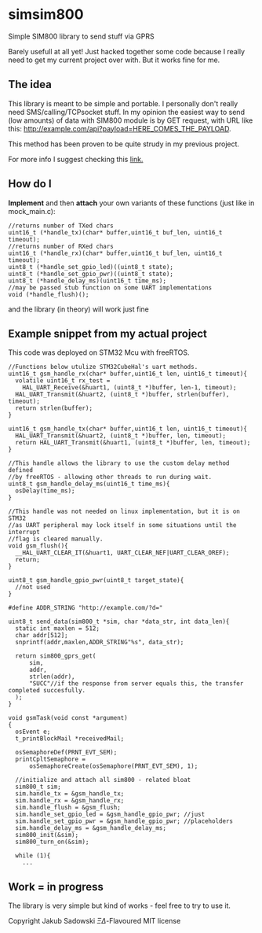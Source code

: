# simsim800
Simple SIM800 library to send stuff via GPRS

Barely usefull at all yet! Just hacked together some code because I really need to get 
my current project over with. But it works fine for me.

## The idea
This library is meant to be simple and portable. I personally don't really need 
SMS/calling/TCPsocket stuff. In my opinion the easiest way to send (low amounts)
of data with SIM800 module is by GET request, with URL like this:
http://example.com/api?payload=HERE_COMES_THE_PAYLOAD.

This method has been proven to be quite strudy in my previous project.

For more info I suggest checking this [link.](https://m2msupport.net/m2msupport/athttppara-set-paramaters-for-http-connection/)

## How do I
**Implement** and then **attach** your own variants of these functions (just like in mock_main.c):

```
//returns number of TXed chars
uint16_t (*handle_tx)(char* buffer,uint16_t buf_len, uint16_t timeout);
//returns number of RXed chars
uint16_t (*handle_rx)(char* buffer,uint16_t buf_len, uint16_t timeout);
uint8_t (*handle_set_gpio_led)((uint8_t state);
uint8_t (*handle_set_gpio_pwr)((uint8_t state);
uint8_t (*handle_delay_ms)(uint16_t time_ms);
//may be passed stub function on some UART implementations
void (*handle_flush)(); 
```
and the library (in theory) will work just fine

## Example snippet from my actual project
This code was deployed on STM32 Mcu with freeRTOS.

```
//Functions below utulize STM32CubeHal's uart methods.
uint16_t gsm_handle_rx(char* buffer,uint16_t len, uint16_t timeout){
  volatile uint16_t rx_test = 
    HAL_UART_Receive(&huart1, (uint8_t *)buffer, len-1, timeout);
  HAL_UART_Transmit(&huart2, (uint8_t *)buffer, strlen(buffer), timeout);
  return strlen(buffer);
}

uint16_t gsm_handle_tx(char* buffer,uint16_t len, uint16_t timeout){
  HAL_UART_Transmit(&huart2, (uint8_t *)buffer, len, timeout);
  return HAL_UART_Transmit(&huart1, (uint8_t *)buffer, len, timeout);
}

//This handle allows the library to use the custom delay method defined
//by freeRTOS - allowing other threads to run during wait.
uint8_t gsm_handle_delay_ms(uint16_t time_ms){
  osDelay(time_ms);
}

//This handle was not needed on linux implementation, but it is on STM32
//as UART peripheral may lock itself in some situations until the interrupt
//flag is cleared manually.
void gsm_flush(){
  __HAL_UART_CLEAR_IT(&huart1, UART_CLEAR_NEF|UART_CLEAR_OREF);
  return;
}

uint8_t gsm_handle_gpio_pwr(uint8_t target_state){
  //not used
}

#define ADDR_STRING "http://example.com/?d="

uint8_t send_data(sim800_t *sim, char *data_str, int data_len){
  static int maxlen = 512;
  char addr[512];
  snprintf(addr,maxlen,ADDR_STRING"%s", data_str);

  return sim800_gprs_get(
      sim,
      addr,
      strlen(addr),
      "SUCC"//if the response from server equals this, the transfer completed succesfully.
  );
}

void gsmTask(void const *argument)
{
  osEvent e;
  t_printBlockMail *receivedMail;

  osSemaphoreDef(PRNT_EVT_SEM);
  printCpltSemaphore =
      osSemaphoreCreate(osSemaphore(PRNT_EVT_SEM), 1);

  //initialize and attach all sim800 - related bloat
  sim800_t sim;
  sim.handle_tx = &gsm_handle_tx;
  sim.handle_rx = &gsm_handle_rx;
  sim.handle_flush = &gsm_flush;
  sim.handle_set_gpio_led = &gsm_handle_gpio_pwr; //just
  sim.handle_set_gpio_pwr = &gsm_handle_gpio_pwr; //placeholders
  sim.handle_delay_ms = &gsm_handle_delay_ms;
  sim800_init(&sim);
  sim800_turn_on(&sim);

  while (1){
    ...
```


## Work = in progress 
The library is very simple but kind of works - feel free to try to use it.

Copyright Jakub Sadowski *ΞΔ*-Flavoured MIT license
